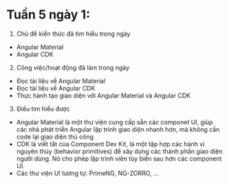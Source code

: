 # Tuần 5 ngày 1:
1. Chủ đề kiến thức đã tìm hiểu trong ngày
  - Angular Material
  - Angular CDK
2. Công việc/hoạt động đã làm trong ngày
  - Đọc tài liệu về Angular Material
  - Đọc tài liệu về Angular CDK
  - Thực hành tạo giao diện với Angular Material và Angular CDK
3. Điều tìm hiểu được 
  - Angular Material là một thư viện cung cấp sẵn các componet UI, giúp các nhà phát triển Angular lập trình giao diện nhanh hơn, mà không cần code lại giao diện thủ công
  - CDK là viết tắt của Component Dev Kit, là một tập hợp các hành vi nguyên thủy (behavior primitives) để xây dựng các thành phần giao diện người dùng. Nó cho phép lập trình viên tùy biến sau hơn các component UI.
  - Các thư viện UI tương tự: PrimeNG, NG-ZORRO, ...
  